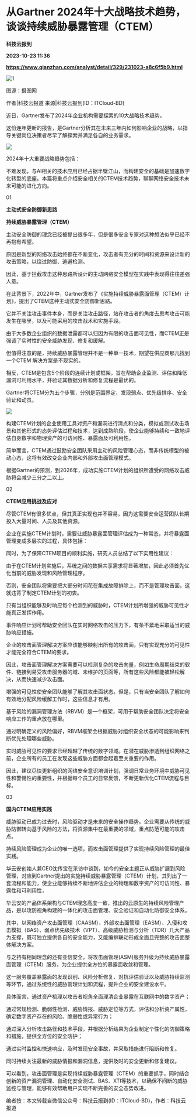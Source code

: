 # 从Gartner 2024年十大战略技术趋势，谈谈持续威胁暴露管理（CTEM）
**科技云报到**

**2023-10-23 11:36**

**https://www.qianzhan.com/analyst/detail/329/231023-a8c6f5b9.html**

![1](https://img3.qianzhan.com/news/202310/23/20231023-1054ed0810747c5e_760x5000.jpg)

图源：摄图网

作者|科技云报道 来源|科技云报到(ID：ITCloud-BD)

近日，Gartner发布了2024年企业机构需要探索的10大战略技术趋势。

这份连年更新的报告，是Gartner分析其在未来三年内如何影响企业的战略，以指导关键岗位决策者尽早了解探索并满足各自的业务需求。

![](https://img3.qianzhan.com/news/202310/23/20231023-54a8e1134f423de3_600x5000.png)

2024年十大重要战略趋势包括：

不难发现，与AI相关的技术应用已经占据半壁江山，而构建安全的基础是加速数字化转型的底座。本篇将重点介绍安全相关的CTEM技术趋势，聊聊网络安全技术未来可能的进化方向。

01

 **主动式安全防御新思路**

 **持续威胁暴露管理（CTEM）**

主动安全防御的理念已经被提出很多年，但是很多安全专家对这种想法似乎已经不再抱有希望。

原因是新型的网络攻击始终都在不断变化，攻击者有充分的时间和资源来设计新的攻击策略，以绕过防御、逃避检测。

因此，基于拦截攻击这种思路所设计的主动网络安全模型在实践中表现得往往差强人意。

在此背景下，2022年中，Gartner发布了《实施持续威胁暴露面管理（CTEM）计划》，提出了CTEM这种主动式安全防御新思路。

它并不关注攻击事件本身，而是关注攻击路径，站在攻击者的角度去思考攻击可能发生在哪里，以及可能采用的攻击战术和实施手段。

由于大多数企业组织的数据泄露都可以归因为有限的攻击面可见性，而CTEM正是强调了实时性的安全威胁发现、修复和缓解。

但值得注意的是，持续威胁暴露管理并不是一种单一技术，期望在供应商那儿找到一个CTEM 解决方案是不现实的。

相反，CTEM是包含5个阶段的连续计划或框架，旨在帮助企业监测、评估和降低漏洞可利用水平，并验证其数据分析和修复流程是最优的。

Gartner将CTEM分为五个步骤，分别是范围界定、发现弱点、优先级排序、安全验证和动员。

![](https://img3.qianzhan.com/news/202310/23/20231023-5e31141b06064a73_600x5000.png)

构建CTEM计划的企业使用工具对资产和漏洞进行清点和分类，模拟或测试攻击场景和其他形式的态势评估过程和技术，达到成熟阶段，使企业能够持续和一致地评估自身数字和物理资产的可访问性、暴露面及可利用性。

简单而言，CTEM通过鼓励安全团队采用主动的风险管理心态，而非传统模型的被动心态，这将有效改变企业内部和外部攻击面管理模式。

根据Gartner的预测，到2026年，成功实施CTEM计划的组织所遭受的网络攻击威胁将会减少三分之二以上。

02

**CTEM应用挑战及应对**

尽管CTEM有很多优点，但其真正实现也并不容易，因为这需要安全运营团队长期投入大量时间、人员及其他资源。

企业在实施CTEM计划时，需要让威胁暴露面管理评估成为一种常态，并将暴露面管理变成多层次的过程，具体包括：

同时，为了保障CTEM项目的顺利实施，研究人员总结了以下实用性建议：

由于在CTEM计划实施后，系统之间的数据共享需求将显著增加，因此必须首先优化当前的威胁发现和风险管理程序。

否则，安全团队将需要把大部分时间花在集成故障排除上，而不是管理攻击面，这就违背了制定CTEM计划的初衷。

只有当组织能够及时响应每个检测到的威胁时，CTEM计划所增强的威胁可见性才能真正发挥作用。

事件响应计划可帮助安全团队在实时网络攻击的压力下，有条不紊地采取适当的威胁响应措施。

企业的攻击面管理解决方案应该能够映射出所有的攻击面，只有实现充分的可见性才能完全符合CTEM的要求。

因此，攻击面管理解决方案需要可以检测复杂的攻击向量，例如生命周期结束的软件、链接到易受攻击服务器的域、未维护的页面等，所有这些风险都能被轻松解决，从而快速减少攻击面。

增强的可见性使安全团队能够了解其攻击面状态。但是，只有当安全团队了解如何有效地分配风险缓解工作时，这些信息才有用。

基于风险的漏洞管理方法（RBVM）是一个框架，可用于帮助安全团队决定将安全响应工作的重点放在哪里。

通过明确定义的风险偏好，RBVM框架会根据威胁对组织安全状态的可能影响来判断优先处理哪些威胁。

实时威胁可见性的要求已经超越了传统的数字领域。在潜在威胁渗透到组织网络之前，企业所有的员工在发现这些威胁方面都会起着至关重要的作用。

因此，建议尽快更新组织的网络安全意识培训计划，强调日常业务环境中威胁可见性和警惕性的重要性，并根据每个员工的日常反馈，不断更新优化CTEM流程与目标。

03

**国内CTEM应用实践**

威胁驱动已成为过去时，风险驱动才是未来的安全操作趋势。企业需要从传统的威胁防御转向基于风险的方法，将资源集中在最重要的领域，重点防范可能的攻击点。

持续风险管理成为企业的唯一选项，而攻击面管理提供了实现持续风险管理的最佳实践。

华云安创始人兼CEO沈传宝在采访中谈到，如今的安全主题正从威胁扩展到风险管理，对应到Gartner提出的实施持续威胁暴露管理（CTEM）计划，其列出了一套流程和能力，使企业能够持续不断地评估企业的物理和数字资产的可访问性、暴露性和可利用性，

华云安的产品体系架构与CTEM理念高度一致，推出的云原生的持续风险管理产品，是以攻防视角构建的一体化的攻击面管理、安全验证和自动化防御安全体系。

其中，以网络资产攻击面管理（CAASM）、外部攻击面管理（EASM）、入侵和攻击模拟（BAS）、弱点优先级技术（VPT）、高级威胁检测与分析（TDR）几大产品为支撑，既可独立提供各自的安全能力，又能编排联动形成全面且完整的攻击面整体解决方案。

与之持有相同理念的还有亚信安全，将攻击面管理(ASM)服务升级为持续威胁暴露面管理（CTEM）服务，为企业提供全方位的暴露面收敛和管理。

这一服务覆盖暴露面的发现识别、风险分析修复、对抗评估验证以及威胁持续监测等环节，通过系统性的威胁管理计划和流程，提升企业的安全建设水平。

具体而言，通过资产梳理以攻击者视角全面理清企业暴露在互联网中的数字资产；

通过常规检测、脆弱性检测、威胁情报、威胁定位等方式，评估和分析资产属性，确定数字资产存在的风险、脆弱性或异常行为；

通过深入分析攻击路径和技术手段，并根据分析结果为企业制定个性化的防御策略和措施，提供全方位的安全防护；

通过实时监控和快速响应，及时发现安全事故，并采取措施进行阻断和修复。

同时持续关注最新的威胁情报和漏洞信息，提供及时的安全更新和修复建议。

可以看到，攻击面管理是实现持续威胁暴露管理（CTEM）的重要抓手，同时结合创新的资产漏洞管理、自动化安全测试、BAS、XTI等技术，以确保不间断的威胁监控与管理，能够有效帮助用户实现不断完善的安全态势改进。

编者按：本文转载自微信公众号：科技云报到(ID：ITCloud-BD)，作者：科技云报道